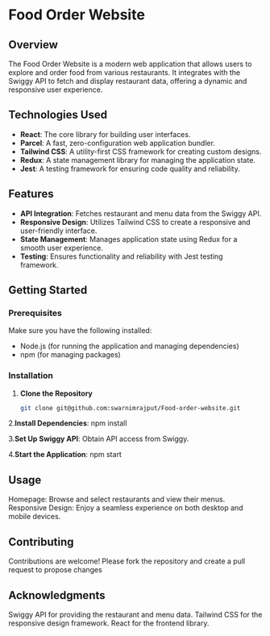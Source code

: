 # Food Order Website

## Overview

The Food Order Website is a modern web application that allows users to explore and order food from various restaurants. It integrates with the Swiggy API to fetch and display restaurant data, offering a dynamic and responsive user experience.

## Technologies Used

- **React**: The core library for building user interfaces.
- **Parcel**: A fast, zero-configuration web application bundler.
- **Tailwind CSS**: A utility-first CSS framework for creating custom designs.
- **Redux**: A state management library for managing the application state.
- **Jest**: A testing framework for ensuring code quality and reliability.

## Features

- **API Integration**: Fetches restaurant and menu data from the Swiggy API.
- **Responsive Design**: Utilizes Tailwind CSS to create a responsive and user-friendly interface.
- **State Management**: Manages application state using Redux for a smooth user experience.
- **Testing**: Ensures functionality and reliability with Jest testing framework.

## Getting Started

### Prerequisites

Make sure you have the following installed:

- Node.js (for running the application and managing dependencies)
- npm (for managing packages)

### Installation

1. **Clone the Repository**

   ```bash
   git clone git@github.com:swarnimrajput/Food-order-website.git

2.**Install Dependencies**:
  npm install

3.**Set Up Swiggy API**:
Obtain API access from Swiggy.


4.**Start the Application**:
npm start

## Usage
Homepage: Browse and select restaurants and view their menus.
Responsive Design: Enjoy a seamless experience on both desktop and mobile devices.

## Contributing
Contributions are welcome! Please fork the repository and create a pull request to propose changes

## Acknowledgments
Swiggy API for providing the restaurant and menu data.
Tailwind CSS for the responsive design framework.
React for the frontend library.
  
   

